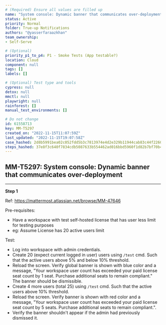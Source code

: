 ```yaml
---
# (Required) Ensure all values are filled up
name: "System console: Dynamic banner that communicates over-deployment"
status: Active
priority: Normal
folder: True-up Notifications
authors: "@yasserfaraazkhan"
team_ownership: 
- Self-Serve

# (Optional)
priority_p1_to_p4: P1 - Smoke Tests (App testable?)
location: Cloud
component: null
tags: []
labels: []

# (Optional) Test type and tools
cypress: null
detox: null
mmctl: null
playwright: null
rainforest: []
manual_test_environments: []

# Do not change
id: 61558713
key: MM-T5297
created_on: "2022-11-15T11:07:59Z"
last_updated: "2022-11-15T19:07:58Z"
case_hashed: 2d8b5991bea02c052fdd5b3c7813974e4d2e329b11944cab83c44f226096b3839ec7ea4c8acd4cdda688111147646b82
steps_hashed: 37e8f3c640f7834cdb5087633b554462ad016bbd5960f1d82b7bf70b45bb043da6cef692047ce54ba5279ab307729fdc
---
```


<!-- (Auto-generated) Based on frontmatter's "key" and "name" -->

## MM-T5297: System console: Dynamic banner that communicates over-deployment

---

**Step 1**

Ref: <https://mattermost.atlassian.net/browse/MM-47646>

Pre-requisites:

- Have a workspace with test self-hosted license that has user less limit for testing purposes
- eg: Assume License has 20 active users limit

Test:

- Log into workspace with admin credentials.
- Create 20 (expect current logged in user) users using `/test` cmd. Such that the active users above 5% and below 10% threshold.
- Reload the screen. Verify global banner is shown with blue color and a message, "Your workspace user count has exceeded your paid license seat count by 1 seat. Purchase additional seats to remain compliant." The banner should be dismissible.
- Create 4 more users (total 25) using `/test` cmd. Such that the active users above 10% threshold.
- Reload the screen. Verify banner is shown with red color and a message, "Your workspace user count has exceeded your paid license seat count by 5 seats. Purchase additional seats to remain compliant.".
- Verify the banner shouldn't appear if the admin had previously dismissed it.
